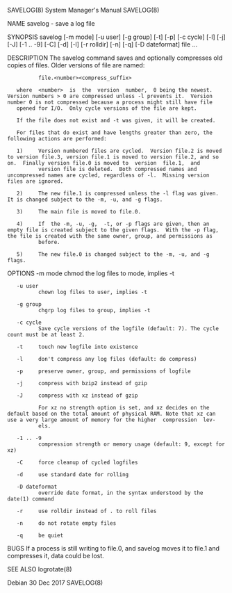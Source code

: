 SAVELOG(8)                                                                                 System Manager's Manual                                                                                 SAVELOG(8)

NAME
       savelog - save a log file

SYNOPSIS
       savelog [-m mode] [-u user] [-g group] [-t] [-p] [-c cycle] [-l] [-j] [-J] [-1 .. -9] [-C] [-d] [-l] [-r rolldir] [-n] [-q] [-D dateformat] file ...

DESCRIPTION
       The savelog command saves and optionally compresses old copies of files.  Older versions of file are named:

              file.<number><compress_suffix>

       where  <number>  is  the  version  number,  0 being the newest.  Version numbers > 0 are compressed unless -l prevents it.  Version number 0 is not compressed because a process might still have file
       opened for I/O.  Only cycle versions of the file are kept.

       If the file does not exist and -t was given, it will be created.

       For files that do exist and have lengths greater than zero, the following actions are performed:

       1)     Version numbered files are cycled.  Version file.2 is moved to version file.3, version file.1 is moved to version file.2, and so on.  Finally version file.0 is moved to  version  file.1,  and
              version file is deleted.  Both compressed names and uncompressed names are cycled, regardless of -l.  Missing version files are ignored.

       2)     The new file.1 is compressed unless the -l flag was given.  It is changed subject to the -m, -u, and -g flags.

       3)     The main file is moved to file.0.

       4)     If  the -m, -u, -g,  -t, or -p flags are given, then an empty file is created subject to the given flags.  With the -p flag, the file is created with the same owner, group, and permissions as
              before.

       5)     The new file.0 is changed subject to the -m, -u, and -g flags.

OPTIONS
       -m mode
              chmod the log files to mode, implies -t

       -u user
              chown log files to user, implies -t

       -g group
              chgrp log files to group, implies -t

       -c cycle
              Save cycle versions of the logfile (default: 7). The cycle count must be at least 2.

       -t     touch new logfile into existence

       -l     don't compress any log files (default: do compress)

       -p     preserve owner, group, and permissions of logfile

       -j     compress with bzip2 instead of gzip

       -J     compress with xz instead of gzip

              For xz no strength option is set, and xz decides on the default based on the total amount of physical RAM. Note that xz can use a very large amount of memory for the higher  compression  lev‐
              els.

       -1 .. -9
              compression strength or memory usage (default: 9, except for xz)

       -C     force cleanup of cycled logfiles

       -d     use standard date for rolling

       -D dateformat
              override date format, in the syntax understood by the date(1) command

       -r     use rolldir instead of . to roll files

       -n     do not rotate empty files

       -q     be quiet

BUGS
       If a process is still writing to file.0, and savelog moves it to file.1 and compresses it, data could be lost.

SEE ALSO
       logrotate(8)

Debian                                                                                           30 Dec 2017                                                                                       SAVELOG(8)
